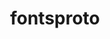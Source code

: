 ---
title: "fontsproto"
layout: cache
categories: [package, develop-2024-06-16]
meta: {"versions": ["2.1.3"], "compilers": ["gcc@=10.2.1", "gcc@=11.1.0"], "oss": ["centos7", "ubuntu20.04"], "platforms": ["linux"], "targets": ["x86_64_v3"], "stacks": ["data-vis-sdk", "developer-tools-manylinux2014", "root"], "num_specs": 2, "num_specs_by_stack": {"developer-tools-manylinux2014": 1, "root": 2, "data-vis-sdk": 1}}
spec_details: [{"hash": "n7gfuy22rrh5yijjcucj7gjahxub4mkn", "compiler": "gcc@=10.2.1", "versions": ["2.1.3"], "os": "centos7", "platform": "linux", "target": "x86_64_v3", "variants": ["build_system=autotools"], "stacks": ["developer-tools-manylinux2014", "root"], "size": "-", "tarball": "https://binaries.spack.io/releases/develop-2024-06-16/build_cache/linux-centos7-x86_64_v3/gcc-10.2.1/fontsproto-2.1.3/linux-centos7-x86_64_v3-gcc-10.2.1-fontsproto-2.1.3-n7gfuy22rrh5yijjcucj7gjahxub4mkn.spack"}, {"hash": "3cbdllzlm7ordkkvbjv4nxoyccrokmpz", "compiler": "gcc@=11.1.0", "versions": ["2.1.3"], "os": "ubuntu20.04", "platform": "linux", "target": "x86_64_v3", "variants": ["build_system=autotools"], "stacks": ["root", "data-vis-sdk"], "size": "-", "tarball": "https://binaries.spack.io/releases/develop-2024-06-16/build_cache/linux-ubuntu20.04-x86_64_v3/gcc-11.1.0/fontsproto-2.1.3/linux-ubuntu20.04-x86_64_v3-gcc-11.1.0-fontsproto-2.1.3-3cbdllzlm7ordkkvbjv4nxoyccrokmpz.spack"}]
---